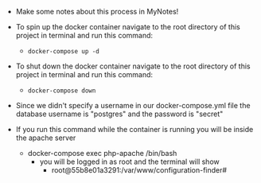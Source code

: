 * Make some notes about this process in MyNotes!

* To spin up the docker container navigate to the root directory of this project in terminal and run this command:
    * `docker-compose up -d`
* To shut down the docker container navigate to the root directory of this project in terminal and run this command:
    * `docker-compose down`

* Since we didn't specify a username in our docker-compose.yml file the database username is "postgres" and the password is "secret"

* If you run this command while the container is running you will be inside the apache server
    * docker-compose exec php-apache /bin/bash
        * you will be logged in as root and the terminal will show 
            * root@55b8e01a3291:/var/www/configuration-finder#
        